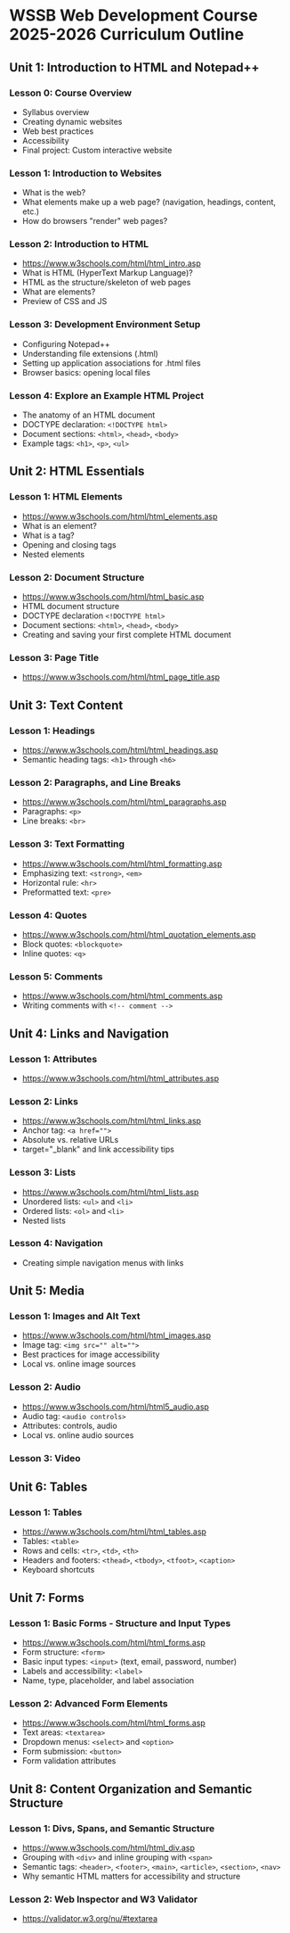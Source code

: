 # WSSB Web Development Course 2025-2026 Curriculum Outline
## Unit 1: Introduction to HTML and Notepad++

### Lesson 0: Course Overview
- Syllabus overview
- Creating dynamic websites
- Web best practices
- Accessibility
- Final project: Custom interactive website

### Lesson 1: Introduction to Websites
- What is the web?
- What elements make up a web page? (navigation, headings, content, etc.)
- How do browsers "render" web pages?

### Lesson 2: Introduction to HTML
- https://www.w3schools.com/html/html_intro.asp
- What is HTML (HyperText Markup Language)?
- HTML as the structure/skeleton of web pages
- What are elements?
- Preview of CSS and JS

### Lesson 3: Development Environment Setup
- Configuring Notepad++
- Understanding file extensions (.html)
- Setting up application associations for .html files
- Browser basics: opening local files

### Lesson 4: Explore an Example HTML Project
- The anatomy of an HTML document
- DOCTYPE declaration: `<!DOCTYPE html>`
- Document sections: `<html>`, `<head>`, `<body>`
- Example tags: `<h1>`, `<p>`, `<ul>`

## Unit 2: HTML Essentials
### Lesson 1: HTML Elements
- https://www.w3schools.com/html/html_elements.asp
- What is an element?
- What is a tag?
- Opening and closing tags
- Nested elements

### Lesson 2: Document Structure
- https://www.w3schools.com/html/html_basic.asp
- HTML document structure
- DOCTYPE declaration `<!DOCTYPE html>`
- Document sections: `<html>`, `<head>`, `<body>`
- Creating and saving your first complete HTML document

### Lesson 3: Page Title
- https://www.w3schools.com/html/html_page_title.asp

## Unit 3: Text Content

### Lesson 1: Headings
- https://www.w3schools.com/html/html_headings.asp
- Semantic heading tags: `<h1>` through `<h6>`

### Lesson 2: Paragraphs, and Line Breaks
- https://www.w3schools.com/html/html_paragraphs.asp
- Paragraphs: `<p>`
- Line breaks: `<br>`

### Lesson 3: Text Formatting
- https://www.w3schools.com/html/html_formatting.asp
- Emphasizing text: `<strong>`, `<em>`
- Horizontal rule: `<hr>`
- Preformatted text: `<pre>`

### Lesson 4: Quotes
- https://www.w3schools.com/html/html_quotation_elements.asp
- Block quotes: `<blockquote>`
- Inline quotes: `<q>`

### Lesson 5: Comments
- https://www.w3schools.com/html/html_comments.asp
- Writing comments with `<!-- comment -->`

## Unit 4: Links and Navigation

### Lesson 1: Attributes
- https://www.w3schools.com/html/html_attributes.asp

### Lesson 2: Links
- https://www.w3schools.com/html/html_links.asp
- Anchor tag: `<a href="">`
- Absolute vs. relative URLs
- target="_blank" and link accessibility tips

### Lesson 3: Lists
- https://www.w3schools.com/html/html_lists.asp
- Unordered lists: `<ul>` and `<li>`
- Ordered lists: `<ol>` and `<li>`
- Nested lists

### Lesson 4: Navigation
- Creating simple navigation menus with links

## Unit 5: Media

### Lesson 1: Images and Alt Text
- https://www.w3schools.com/html/html_images.asp
- Image tag: `<img src="" alt="">`
- Best practices for image accessibility
- Local vs. online image sources

### Lesson 2: Audio
- https://www.w3schools.com/html/html5_audio.asp
- Audio tag: `<audio controls>`
- Attributes: controls, audio
- Local vs. online audio sources

### Lesson 3: Video

## Unit 6: Tables

### Lesson 1: Tables
- https://www.w3schools.com/html/html_tables.asp
- Tables: `<table>`
- Rows and cells: `<tr>`, `<td>`, `<th>`
- Headers and footers: `<thead>`, `<tbody>`, `<tfoot>`, `<caption>`
- Keyboard shortcuts

## Unit 7: Forms

### Lesson 1: Basic Forms - Structure and Input Types
- https://www.w3schools.com/html/html_forms.asp
- Form structure: `<form>`
- Basic input types: `<input>` (text, email, password, number)
- Labels and accessibility: `<label>`
- Name, type, placeholder, and label association

### Lesson 2: Advanced Form Elements
- https://www.w3schools.com/html/html_forms.asp
- Text areas: `<textarea>`
- Dropdown menus: `<select>` and `<option>`
- Form submission: `<button>`
- Form validation attributes

## Unit 8: Content Organization and Semantic Structure

### Lesson 1: Divs, Spans, and Semantic Structure
- https://www.w3schools.com/html/html_div.asp
- Grouping with `<div>` and inline grouping with `<span>`
- Semantic tags: `<header>`, `<footer>`, `<main>`, `<article>`, `<section>`, `<nav>`
- Why semantic HTML matters for accessibility and structure

### Lesson 2: Web Inspector and W3 Validator
- https://validator.w3.org/nu/#textarea
